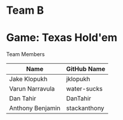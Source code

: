 # Team B

# Game: Texas Hold'em

Team Members

| Name             | GitHub Name  |
| ---------------- | ------------ |
| Jake Klopukh     | jklopukh     |
| Varun Narravula  | water-sucks  |
| Dan Tahir        | DanTahir     |
| Anthony Benjamin | stackanthony |
